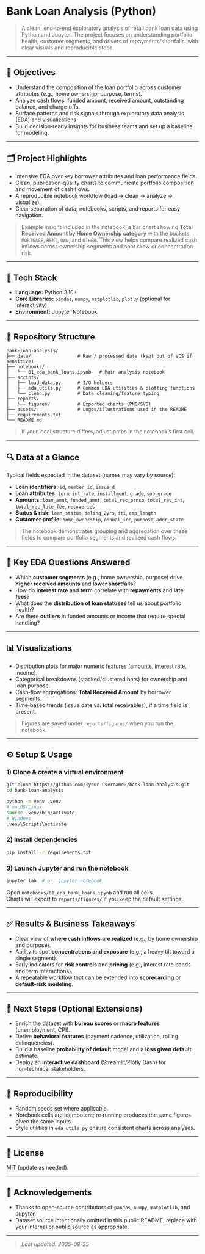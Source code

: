 # Bank Loan Analysis (Python)

> A clean, end‑to‑end exploratory analysis of retail bank loan data using Python and Jupyter. The project focuses on understanding portfolio health, customer segments, and drivers of repayments/shortfalls, with clear visuals and reproducible steps.

---

## 📌 Objectives

- Understand the composition of the loan portfolio across customer attributes (e.g., home ownership, purpose, terms).
- Analyze cash flows: funded amount, received amount, outstanding balance, and charge‑offs.
- Surface patterns and risk signals through exploratory data analysis (EDA) and visualizations.
- Build decision‑ready insights for business teams and set up a baseline for modeling.

---

## 🗂️ Project Highlights

- Intensive EDA over key borrower attributes and loan performance fields.
- Clean, publication‑quality charts to communicate portfolio composition and movement of cash flows.
- A reproducible notebook workflow (load → clean → analyze → visualize).
- Clear separation of data, notebooks, scripts, and reports for easy navigation.

> Example insight included in the notebook: a bar chart showing **Total Received Amount by Home Ownership category** with the buckets `MORTGAGE`, `RENT`, `OWN`, and `OTHER`. This view helps compare realized cash inflows across ownership segments and spot skew or concentration risk.  

---

## 🧰 Tech Stack

- **Language:** Python 3.10+  
- **Core Libraries:** `pandas`, `numpy`, `matplotlib`, `plotly` (optional for interactivity)  
- **Environment:** Jupyter Notebook

---

## 📁 Repository Structure

```
bank-loan-analysis/
├── data/                 # Raw / processed data (kept out of VCS if sensitive)
├── notebooks/
│   └── 01_eda_bank_loans.ipynb   # Main analysis notebook
├── scripts/
│   ├── load_data.py      # I/O helpers
│   ├── eda_utils.py      # Common EDA utilities & plotting functions
│   └── clean.py          # Data cleaning/feature typing
├── reports/
│   └── figures/          # Exported charts (PNG/SVG)
├── assets/               # Logos/illustrations used in the README
├── requirements.txt
└── README.md
```

> If your local structure differs, adjust paths in the notebook’s first cell.

---

## 🔍 Data at a Glance

Typical fields expected in the dataset (names may vary by source):

- **Loan identifiers:** `id`, `member_id`, `issue_d`
- **Loan attributes:** `term`, `int_rate`, `installment`, `grade`, `sub_grade`
- **Amounts:** `loan_amnt`, `funded_amnt`, `total_rec_prncp`, `total_rec_int`, `total_rec_late_fee`, `recoveries`
- **Status & risk:** `loan_status`, `delinq_2yrs`, `dti`, `emp_length`
- **Customer profile:** `home_ownership`, `annual_inc`, `purpose`, `addr_state`

> The notebook demonstrates grouping and aggregation over these fields to compare portfolio segments and realized cash flows.

---

## 🚦 Key EDA Questions Answered

- Which **customer segments** (e.g., home ownership, purpose) drive **higher received amounts** and **lower shortfalls**?
- How do **interest rate** and **term** correlate with **repayments** and **late fees**?
- What does the **distribution of loan statuses** tell us about portfolio health?
- Are there **outliers** in funded amounts or income that require special handling?

---

## 📊 Visualizations

- Distribution plots for major numeric features (amounts, interest rate, income).  
- Categorical breakdowns (stacked/clustered bars) for ownership and loan purpose.  
- Cash‑flow aggregations: **Total Received Amount** by borrower segments.  
- Time‑based trends (issue date vs. total receivables), if a time field is present.

> Figures are saved under `reports/figures/` when you run the notebook.

---

## ⚙️ Setup & Usage

### 1) Clone & create a virtual environment
```bash
git clone https://github.com/<your-username>/bank-loan-analysis.git
cd bank-loan-analysis

python -m venv .venv
# macOS/Linux
source .venv/bin/activate
# Windows
.venv\Scripts\activate
```

### 2) Install dependencies
```bash
pip install -r requirements.txt
```

### 3) Launch Jupyter and run the notebook
```bash
jupyter lab  # or: jupyter notebook
```

Open `notebooks/01_eda_bank_loans.ipynb` and run all cells.  
Charts will export to `reports/figures/` if you keep the default settings.

---

## ✅ Results & Business Takeaways

- Clear view of **where cash inflows are realized** (e.g., by home ownership and purpose).  
- Ability to spot **concentrations and exposure** (e.g., a heavy tilt toward a single segment).  
- Early indicators for **risk controls** and **pricing** (e.g., interest rate bands and term interactions).  
- A repeatable workflow that can be extended into **scorecarding** or **default‑risk modeling**.

---

## 🚀 Next Steps (Optional Extensions)

- Enrich the dataset with **bureau scores** or **macro features** (unemployment, CPI).  
- Derive **behavioral features** (payment cadence, utilization, rolling delinquencies).  
- Build a baseline **probability of default** model and a **loss given default** estimate.  
- Deploy an **interactive dashboard** (Streamlit/Plotly Dash) for non‑technical stakeholders.

---

## 🧪 Reproducibility

- Random seeds set where applicable.  
- Notebook cells are idempotent; re‑running produces the same figures given the same inputs.  
- Style utilities in `eda_utils.py` ensure consistent charts across analyses.

---

## 📄 License

MIT (update as needed).

---

## 🙏 Acknowledgements

- Thanks to open‑source contributors of `pandas`, `numpy`, `matplotlib`, and Jupyter.
- Dataset source intentionally omitted in this public README; replace with your internal or public source as appropriate.

---

> _Last updated: 2025-08-25_
